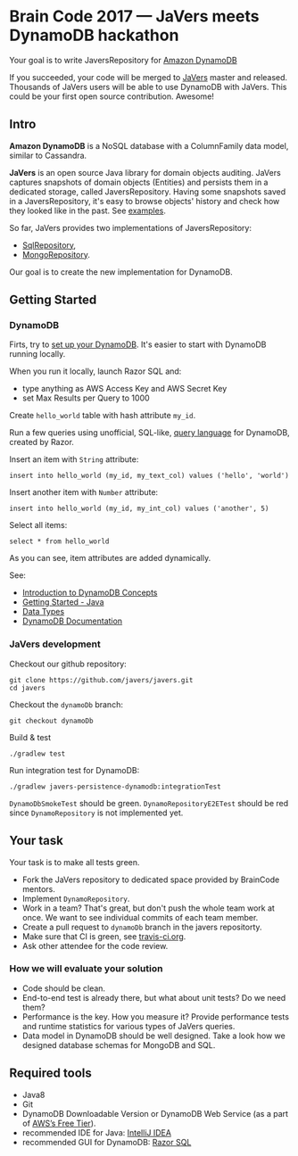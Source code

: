 # Brain Code 2017 &mdash; JaVers meets DynamoDB hackathon


Your goal is to write JaversRepository for [Amazon DynamoDB](https://aws.amazon.com/dynamodb/details/)

If you succeeded, your code will be merged to [JaVers](http://javers.org) master and released. <br/>
Thousands of JaVers users will be able to use DynamoDB with JaVers.
This could be your first open source contribution. Awesome!

## Intro

**Amazon DynamoDB** is a NoSQL database with a ColumnFamily data model, similar to Cassandra. 

**JaVers** is an open source Java library for domain objects auditing.
JaVers captures snapshots of domain objects (Entities) and persists them in a dedicated storage,
called JaversRepository.
Having some snapshots saved in a JaversRepository, it's easy to browse objects' history 
and check how they looked like in the past. See [examples](http://javers.org/documentation/repository-examples/). 

So far, JaVers provides two implementations of JaversRepository:

* [SqlRepository](https://github.com/javers/javers/blob/master/javers-persistence-sql/src/main/java/org/javers/repository/sql/JaversSqlRepository.java),
* [MongoRepository](https://github.com/javers/javers/blob/master/javers-persistence-mongo/src/main/java/org/javers/repository/mongo/MongoRepository.java).
 
Our goal is to create the new implementation for DynamoDB.
 
## Getting Started

### DynamoDB
Firts, try to [set up your DynamoDB](http://docs.aws.amazon.com/amazondynamodb/latest/developerguide/SettingUp.html).
It's easier to start with DynamoDB running locally.

When you run it locally, launch Razor SQL and:
 
* type anything as AWS Access Key and AWS Secret Key
* set Max Results per Query to 1000

Create `hello_world` table with hash attribute `my_id`.

Run a few queries using unofficial,
SQL-like, [query language](http://razorsql.com/docs/dynamodb_sql_support.html) for DynamoDB, created by Razor.

Insert an item with `String` attribute:

```
insert into hello_world (my_id, my_text_col) values ('hello', 'world')
```

Insert another item with `Number` attribute:

```
insert into hello_world (my_id, my_int_col) values ('another', 5)
```

Select all items: 

```
select * from hello_world
```

As you can see, item attributes are added dynamically.

See:
 
* [Introduction to DynamoDB Concepts](http://docs.aws.amazon.com/amazondynamodb/latest/gettingstartedguide/quick-intro.html)
* [Getting Started - Java](http://docs.aws.amazon.com/amazondynamodb/latest/gettingstartedguide/GettingStarted.Java.html)
* [Data Types](http://docs.aws.amazon.com/amazondynamodb/latest/developerguide/HowItWorks.NamingRulesDataTypes.html#HowItWorks.DataTypes)
* [DynamoDB Documentation](https://aws.amazon.com/documentation/dynamodb/)

### JaVers development 

Checkout our github repository:

```
git clone https://github.com/javers/javers.git
cd javers
```

Checkout the `dynamoDb` branch:

```
git checkout dynamoDb
```

Build & test

```
./gradlew test

```

Run integration test for DynamoDB:

```
./gradlew javers-persistence-dynamodb:integrationTest
```

`DynamoDbSmokeTest` should be green. `DynamoRepositoryE2ETest` should be red since
`DynamoRepository` is not implemented yet.

## Your task

Your task is to make all tests green. 

* Fork the JaVers repository to dedicated space provided by BrainCode mentors.
* Implement `DynamoRepository`.
* Work in a team? That's great, but don't push the whole team work at once. We want to see 
  individual commits of each team member.
* Create a pull request to `dynamoDb` branch in the javers repositorty.
* Make sure that CI is green, see [travis-ci.org](https://travis-ci.org/javers/javers/builds).
* Ask other attendee for the code review.

### How we will evaluate your solution

* Code should be clean.
* End-to-end test is already there, but what about unit tests? Do we need them?
* Performance is the key. How you measure it?
  Provide performance tests and runtime statistics for various types of JaVers queries.
* Data model in DynamoDB should be well designed.
  Take a look how we designed database schemas for MongoDB and SQL.

## Required tools

* Java8
* Git
* DynamoDB Downloadable Version
  or DynamoDB Web Service (as a part of [AWS’s Free Tier](https://aws.amazon.com/free/)). 
* recommended IDE for Java: [IntelliJ IDEA](https://www.jetbrains.com/idea/) <br/>
* recommended GUI for DynamoDB: [Razor SQL](https://razorsql.com/)


